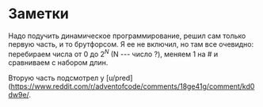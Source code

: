 # Заметки

Надо подучить динамическое программирование, решил сам только первую
часть, и то брутфорсом. Я ее не включил, но там все очевидно:
перебираем числа от 0 до $2^N$ (N --- число ?), меняем 1 на # и
сравниваем с набором длин.

Вторую часть подсмотрел у [u/pred](https://www.reddit.com/r/adventofcode/comments/18ge41g/comment/kd0dw9e/.
